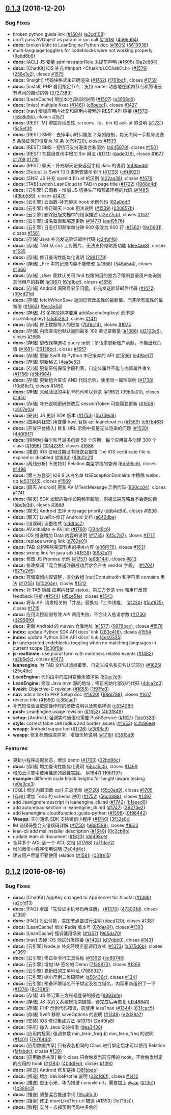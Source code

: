 <a name="0.1.3"></a>
## [0.1.3](https://github.com/leancloud/docs/compare/v0.1.2...v0.1.3) (2016-12-20)


### Bug Fixes

* broken python guide link ([#1604](https://github.com/leancloud/docs/issues/1604)) ([e3cd108](https://github.com/leancloud/docs/commit/e3cd108))
* don't pass AVObject as param in rpc call ([#1618](https://github.com/leancloud/docs/issues/1618)) ([4565d04](https://github.com/leancloud/docs/commit/4565d04))
* **docs:** broken links to LeanEngine Python doc ([#1605](https://github.com/leancloud/docs/issues/1605)) ([5619938](https://github.com/leancloud/docs/commit/5619938))
* multi-language togglers for codeblocks were not working properly ([9abd6b9](https://github.com/leancloud/docs/commit/9abd6b9))
* **docs:** [ACL] JS 变量 administratorRole 未提前声明 ([#1606](https://github.com/leancloud/docs/issues/1606)) ([8a2c884](https://github.com/leancloud/docs/commit/8a2c884))
* **docs:** [ChatKit] iOS 补充 #import <ChatKit/LCChatKit.h> ([#1579](https://github.com/leancloud/docs/issues/1579)) ([258e1e2](https://github.com/leancloud/docs/commit/258e1e2)), closes [#1575](https://github.com/leancloud/docs/issues/1575)
* **docs:** [Insight] 代码块格式未正确渲染 ([#1762](https://github.com/leancloud/docs/issues/1762)) ([f761bdf](https://github.com/leancloud/docs/commit/f761bdf)), closes [#1759](https://github.com/leancloud/docs/issues/1759)
* **docs:** [install] PHP 启用指定节点：支持 router 动态地在国内节点和腾讯云节点间的自动跳转 ([3727369](https://github.com/leancloud/docs/commit/3727369))
* **docs:** [LeanCache] 增加本地调试的说明 ([#1507](https://github.com/leancloud/docs/issues/1507)) ([a3958d6](https://github.com/leancloud/docs/commit/a3958d6))
* **docs:** [misc] multiple fixes ([#1461](https://github.com/leancloud/docs/issues/1461)) ([c8becc1](https://github.com/leancloud/docs/commit/c8becc1)), closes [#1427](https://github.com/leancloud/docs/issues/1427)
* **docs:** [nav] 增加应用内社交和应用内搜索的 REST API 链接 ([#1572](https://github.com/leancloud/docs/issues/1572)) ([c8c8d5b](https://github.com/leancloud/docs/commit/c8c8d5b)), closes [#1571](https://github.com/leancloud/docs/issues/1571)
* **docs:** [REST IM] 增加对话属性 is-room、to、bin 和 ack-at 的说明 ([#1731](https://github.com/leancloud/docs/issues/1731)) ([5c5ef3f](https://github.com/leancloud/docs/commit/5c5ef3f))
* **docs:** [REST] SMS - 去掉半小时只能发 2 条的限制，每天向同一手机号发送 5 条验证类短信变为 10 条 ([d79f720](https://github.com/leancloud/docs/commit/d79f720)), closes [#1533](https://github.com/leancloud/docs/issues/1533)
* **docs:** [REST] SMS - 短信已支持港澳台和国外 ([a645878](https://github.com/leancloud/docs/commit/a645878)), closes [#1501](https://github.com/leancloud/docs/issues/1501)
* **docs:** [REST] 在数组查询中增加 $in 用法 ([#1711](https://github.com/leancloud/docs/issues/1711)) ([dade076](https://github.com/leancloud/docs/commit/dade076)), closes [#1677](https://github.com/leancloud/docs/issues/1677) [#1708](https://github.com/leancloud/docs/issues/1708) [#1710](https://github.com/leancloud/docs/issues/1710)
* **docs:** [REST] 聊天 - 补充聊天记录返回字段 data 的说明 ([e49bed6](https://github.com/leancloud/docs/commit/e49bed6))
* **docs:** [Setup] 为 Swift 10.0 更新安装命令行 ([#1733](https://github.com/leancloud/docs/issues/1733)) ([c6f8021](https://github.com/leancloud/docs/commit/c6f8021))
* **docs:** [SNS] JS 补充 openid 和 uid 的区别 ([e02aa38](https://github.com/leancloud/docs/commit/e02aa38)), closes [#1676](https://github.com/leancloud/docs/issues/1676)
* **docs:** [TAB] switch LeanCloud to TAB in page title ([#1722](https://github.com/leancloud/docs/issues/1722)) ([1068d4d](https://github.com/leancloud/docs/commit/1068d4d))
* **docs:** [云引擎] 云函数 - 增加 JS 切换生产和预备环境的代码 ([#1485](https://github.com/leancloud/docs/issues/1485)) ([49bb589](https://github.com/leancloud/docs/commit/49bb589)), closes [#1470](https://github.com/leancloud/docs/issues/1470)
* **docs:** [云引擎] 云函数-补充聊天 hook 示例代码 ([62a0ddf](https://github.com/leancloud/docs/commit/62a0ddf))
* **docs:** [云引擎] 修订聊天 Hook 用法说明 ([#1539](https://github.com/leancloud/docs/issues/1539)) ([030857b](https://github.com/leancloud/docs/commit/030857b))
* **docs:** [云引擎] 删除旧版文档中的错误描述 ([c3e77cb](https://github.com/leancloud/docs/commit/c3e77cb)), closes [#1531](https://github.com/leancloud/docs/issues/1531)
* **docs:** [云引擎] 域名备案和绑定更新 ([#1477](https://github.com/leancloud/docs/issues/1477)) ([aad9576](https://github.com/leancloud/docs/commit/aad9576))
* **docs:** [云引擎] 日志打印频率每分钟 600 条改为 600 行 ([#1562](https://github.com/leancloud/docs/issues/1562)) ([9a11601](https://github.com/leancloud/docs/commit/9a11601)), closes [#1561](https://github.com/leancloud/docs/issues/1561)
* **docs:** [存储]  Java 补充发送验证邮件代码 ([c24bf4b](https://github.com/leancloud/docs/commit/c24bf4b))
* **docs:** [存储]  TAB 从 cos 上传图片，无法支持缩略图功能 ([dee4ae8](https://github.com/leancloud/docs/commit/dee4ae8)), closes [#1535](https://github.com/leancloud/docs/issues/1535)
* **docs:** [存储]  修订查询性能优化说明 ([2991779](https://github.com/leancloud/docs/commit/2991779))
* **docs:** [存储] _File 中的记录内容不能修改 ([#1666](https://github.com/leancloud/docs/issues/1666)) ([546a5a4](https://github.com/leancloud/docs/commit/546a5a4)), closes [#1660](https://github.com/leancloud/docs/issues/1660)
* **docs:** [存储] _User 表默认关闭 find 权限的目的是为了限制登录用户查询到其他用户的数据 ([#1667](https://github.com/leancloud/docs/issues/1667)) ([61e1bcf](https://github.com/leancloud/docs/commit/61e1bcf)), closes [#1656](https://github.com/leancloud/docs/issues/1656)
* **docs:** [存储] Android 间隔号显示问题，补充发送验证邮件代码 ([#1472](https://github.com/leancloud/docs/issues/1472)) ([90cd21d](https://github.com/leancloud/docs/commit/90cd21d))
* **docs:** [存储] fetchWhenSave 返回已修改属性的最新值，而非所有属性的最新值 ([#1663](https://github.com/leancloud/docs/issues/1663)) ([9ec4e54](https://github.com/leancloud/docs/commit/9ec4e54))
* **docs:** [存储] JS 多字段排序要用 addAscending(key) 而不是 ascending(key) ([abd526c](https://github.com/leancloud/docs/commit/abd526c)), closes [#1411](https://github.com/leancloud/docs/issues/1411)
* **docs:** [存储] 修正数据导入的链接 ([7bf6c14](https://github.com/leancloud/docs/commit/7bf6c14)), closes [#1675](https://github.com/leancloud/docs/issues/1675)
* **docs:** [存储] 内嵌查询也默认返回最多 100 条记录数量 ([#1668](https://github.com/leancloud/docs/issues/1668)) ([d2103a6](https://github.com/leancloud/docs/commit/d2103a6)), closes [#1665](https://github.com/leancloud/docs/issues/1665)
* **docs:** [存储] 更改保存选项 query 示例：多请求更新账户余额，不能出现负值 ([#1681](https://github.com/leancloud/docs/issues/1681)) ([96138bc](https://github.com/leancloud/docs/commit/96138bc)), closes [#1657](https://github.com/leancloud/docs/issues/1657)
* **docs:** [存储] 更新 Swift 和 Python 中已废弃的 API ([#1596](https://github.com/leancloud/docs/issues/1596)) ([e49bef7](https://github.com/leancloud/docs/commit/e49bef7))
* **docs:** [存储] 更新格式 ([4aa5e52](https://github.com/leancloud/docs/commit/4aa5e52))
* **docs:** [存储] 更新系统保留字段列表，自定义属性不能与内置属性重名 ([#1756](https://github.com/leancloud/docs/issues/1756)) ([d5bf684](https://github.com/leancloud/docs/commit/d5bf684))
* **docs:** [存储] 更新组合查询 AND 代码示例，使用同一属性举例 ([#1738](https://github.com/leancloud/docs/issues/1738)) ([10d85c1](https://github.com/leancloud/docs/commit/10d85c1)), closes [#1450](https://github.com/leancloud/docs/issues/1450)
* **docs:** [存储] 未经验证的手机号码也可以登录 ([#1662](https://github.com/leancloud/docs/issues/1662)) ([99b3a00](https://github.com/leancloud/docs/commit/99b3a00)), closes [#1650](https://github.com/leancloud/docs/issues/1650)
* **docs:** [存储] 补充说明密码修改后 sessionToken 可能需要更新 ([#1506](https://github.com/leancloud/docs/issues/1506)) ([c807e0a](https://github.com/leancloud/docs/commit/c807e0a))
* **docs:** [安装] JS 更新 SDK 版本 ([#1753](https://github.com/leancloud/docs/issues/1753)) ([5b739d6](https://github.com/leancloud/docs/commit/5b739d6))
* **docs:** [应用内社交] 用变量 host 替换 api.leancloud.cn ([#1589](https://github.com/leancloud/docs/issues/1589)) ([c87b463](https://github.com/leancloud/docs/commit/c87b463))
* **docs:** [开放平台接入] 修复 URL 示例中变量无法渲染的问题 ([#1530](https://github.com/leancloud/docs/issues/1530)) ([440f9f7](https://github.com/leancloud/docs/commit/440f9f7))
* **docs:** [控制台] 每个账号最多创建 50 个应用，每个应用最多创建 300 个 class ([#1696](https://github.com/leancloud/docs/issues/1696)) ([1014239](https://github.com/leancloud/docs/commit/1014239)), closes [#1686](https://github.com/leancloud/docs/issues/1686)
* **docs:** [推送] iOS 使用过期证书推送会报错 The iOS certificate file is expired or disabled ([#1694](https://github.com/leancloud/docs/issues/1694)) ([88b0c21](https://github.com/leancloud/docs/commit/88b0c21))
* **docs:** [离线分析] 不支持对 Relation 类型字段的查询 ([6d596c8](https://github.com/leancloud/docs/commit/6d596c8)), closes [#1498](https://github.com/leancloud/docs/issues/1498)
* **docs:** [第三方登录] iOS 9 从白名单 NSExceptionDomains 中移除 weibo、qq ([e537016](https://github.com/leancloud/docs/commit/e537016)), closes [#1569](https://github.com/leancloud/docs/issues/1569)
* **docs:** [聊天 Android] 更新 AVIMTextMessage 示例代码 ([860cc04](https://github.com/leancloud/docs/commit/860cc04)), closes [#1741](https://github.com/leancloud/docs/issues/1741)
* **docs:** [聊天]  SDK 发起的操作如果频率超限，则被云端忽略且不会走回调 ([5bc1e3d](https://github.com/leancloud/docs/commit/5bc1e3d)), closes [#1669](https://github.com/leancloud/docs/issues/1669)
* **docs:** [聊天] Android 去掉 message priority ([ddb4d54](https://github.com/leancloud/docs/commit/ddb4d54)), closes [#1536](https://github.com/leancloud/docs/issues/1536)
* **docs:** [聊天] LiveKit-修订 Android 文档 ([a642dbe](https://github.com/leancloud/docs/commit/a642dbe))
* **docs:** [错误码] 调整格式 ([cddfbc7](https://github.com/leancloud/docs/commit/cddfbc7))
* **docs:** AV.initialize => AV.init ([#1760](https://github.com/leancloud/docs/issues/1760)) ([294d6c6](https://github.com/leancloud/docs/commit/294d6c6))
* **docs:** iOS 推送增加 Data 内容的说明 ([#1735](https://github.com/leancloud/docs/issues/1735)) ([6f5c787](https://github.com/leancloud/docs/commit/6f5c787)), closes [#1717](https://github.com/leancloud/docs/issues/1717)
* **docs:** replace wrong link ([d762e01](https://github.com/leancloud/docs/commit/d762e01))
* **docs:** TAB 文档移除美国节点的相关内容 ([e06f478](https://github.com/leancloud/docs/commit/e06f478)), closes [#1631](https://github.com/leancloud/docs/issues/1631)
* **docs:** wrong link for java sdk ([#1538](https://github.com/leancloud/docs/issues/1538)) ([6952a11](https://github.com/leancloud/docs/commit/6952a11))
* **docs:** 修改 JS Promise 示例 ([#1757](https://github.com/leancloud/docs/issues/1757)) ([e68f144](https://github.com/leancloud/docs/commit/e68f144)), closes [#613](https://github.com/leancloud/docs/issues/613)
* **docs:** 修改措词「混合推送注册成功后才会产生 vendor 字段」 ([#1704](https://github.com/leancloud/docs/issues/1704)) ([627e2d5](https://github.com/leancloud/docs/commit/627e2d5))
* **docs:** 存储查询内容调整，区分数组 [not]ContainedIn 和字符串 contains 用法 ([#1755](https://github.com/leancloud/docs/issues/1755)) ([810204e](https://github.com/leancloud/docs/commit/810204e)), closes [#1312](https://github.com/leancloud/docs/issues/1312)
* **docs:** 对 TAB 隐藏 应用内社交 status、第三方登录 sns 和用户反馈 feedback 链接 ([#1544](https://github.com/leancloud/docs/issues/1544)) ([d5ce51e](https://github.com/leancloud/docs/commit/d5ce51e)), closes [#1543](https://github.com/leancloud/docs/issues/1543)
* **docs:** 将与 API 请求相关的「并发」替换为「工作线程」 ([#1730](https://github.com/leancloud/docs/issues/1730)) ([f5bf975](https://github.com/leancloud/docs/commit/f5bf975)), closes [#1715](https://github.com/leancloud/docs/issues/1715)
* **docs:** 应用流控超限导致 API 调用失败，不会计入总请求数 ([#1736](https://github.com/leancloud/docs/issues/1736)) ([d2998f0](https://github.com/leancloud/docs/commit/d2998f0))
* **docs:** 更新 Android 的 maven 仓库地址 ([#1577](https://github.com/leancloud/docs/issues/1577)) ([9979bec](https://github.com/leancloud/docs/commit/9979bec)), closes [#1576](https://github.com/leancloud/docs/issues/1576)
* **index:** update Python SDK API docs' link ([283c416](https://github.com/leancloud/docs/commit/283c416)), closes [#1554](https://github.com/leancloud/docs/issues/1554)
* **index:** update Python SDK API docs' link ([4ec0335](https://github.com/leancloud/docs/commit/4ec0335))
* **js:** unexpected codeblocks toggling when no matching languages in current scope ([1c30f0a](https://github.com/leancloud/docs/commit/1c30f0a))
* **js-realtinme:** use plural form with members related events ([#1482](https://github.com/leancloud/docs/issues/1482)) ([a3b5e1c](https://github.com/leancloud/docs/commit/a3b5e1c)), closes [#1473](https://github.com/leancloud/docs/issues/1473)
* **leanengine:** 为 TAB 文档过滤掉备案、自定义域名和实名认证部分 ([#1625](https://github.com/leancloud/docs/issues/1625)) ([25e4ffc](https://github.com/leancloud/docs/commit/25e4ffc))
* **LeanEngine:** 代码段中的应用变量未被渲染 ([80ac7e9](https://github.com/leancloud/docs/commit/80ac7e9))
* **LeanEngine:** 修改 Java mvn 源的地址；修正初始化部分的代码 ([4dca2d3](https://github.com/leancloud/docs/commit/4dca2d3))
* **livekit:** Objective-C revision ([#1655](https://github.com/leancloud/docs/issues/1655)) ([1f97fc0](https://github.com/leancloud/docs/commit/1f97fc0))
* **nav:** add a link to PHP Setup doc ([#1620](https://github.com/leancloud/docs/issues/1620)) ([109d789](https://github.com/leancloud/docs/commit/109d789)), closes [#1617](https://github.com/leancloud/docs/issues/1617)
* reverse title ([#1590](https://github.com/leancloud/docs/issues/1590)) ([c36dae1](https://github.com/leancloud/docs/commit/c36dae1))
* 补充短信验证敏感操作时的参数说明以及短信样例 ([c83408f](https://github.com/leancloud/docs/commit/c83408f))
* **push:** LeanEngine usage revision ([#1652](https://github.com/leancloud/docs/issues/1652)) ([4b3f849](https://github.com/leancloud/docs/commit/4b3f849))
* **setup:** [Android] 强调实时通信也需要 PushService ([#1621](https://github.com/leancloud/docs/issues/1621)) ([1de0323](https://github.com/leancloud/docs/commit/1de0323))
* **style:** correct table cell radius and border issues ([#1653](https://github.com/leancloud/docs/issues/1653)) ([c2b96ee](https://github.com/leancloud/docs/commit/c2b96ee))
* **weapp:** Android supported ([#1726](https://github.com/leancloud/docs/issues/1726)) ([e3f66a9](https://github.com/leancloud/docs/commit/e3f66a9))
* **weapp:** 修复标题缩进异常，增加优势说明 ([#1716](https://github.com/leancloud/docs/issues/1716)) ([f3515d9](https://github.com/leancloud/docs/commit/f3515d9))


### Features

* 更新小程序适配状态，增加 demo ([#1706](https://github.com/leancloud/docs/issues/1706)) ([02bd96c](https://github.com/leancloud/docs/commit/02bd96c))
* **docs:** [存储] 增加查询性能优化说明 ([6bca5c5](https://github.com/leancloud/docs/commit/6bca5c5)), closes [#1469](https://github.com/leancloud/docs/issues/1469)
*  增加云引擎中使用推送的最佳实践。 ([#1647](https://github.com/leancloud/docs/issues/1647)) ([10b1197](https://github.com/leancloud/docs/commit/10b1197))
* **example:** different code block heights for height-aware testing ([e0e3ce3](https://github.com/leancloud/docs/commit/e0e3ce3))
* [CQL] 增加内置函数 op() 汇总清单 ([#1720](https://github.com/leancloud/docs/issues/1720)) ([55c0ad9](https://github.com/leancloud/docs/commit/55c0ad9)), closes [#1705](https://github.com/leancloud/docs/issues/1705)
* [存储] 增加 Todo 的 schema 说明 ([#1752](https://github.com/leancloud/docs/issues/1752)) ([56c0898](https://github.com/leancloud/docs/commit/56c0898)), closes [#1497](https://github.com/leancloud/docs/issues/1497)
* add .leanignore descript in leanengine_cli.md ([#1742](https://github.com/leancloud/docs/issues/1742)) ([b1aeed0](https://github.com/leancloud/docs/commit/b1aeed0))
* add autoreload section in leanengine_cli.md ([#1747](https://github.com/leancloud/docs/issues/1747)) ([39273e2](https://github.com/leancloud/docs/commit/39273e2))
* add leanengine_cloudfunction_guide-python ([#1598](https://github.com/leancloud/docs/issues/1598)) ([0f96442](https://github.com/leancloud/docs/commit/0f96442))
* **Weapp:** 实时通讯 SDK 支持微信小程序 ([#1746](https://github.com/leancloud/docs/issues/1746)) ([3f32a0c](https://github.com/leancloud/docs/commit/3f32a0c))
* IM 错误码整合入错误码详解 ([#1750](https://github.com/leancloud/docs/issues/1750)) ([988f588](https://github.com/leancloud/docs/commit/988f588)), closes [#1632](https://github.com/leancloud/docs/issues/1632)
* lean-cli add msi installer description ([#1648](https://github.com/leancloud/docs/issues/1648)) ([0c2cb8b](https://github.com/leancloud/docs/commit/0c2cb8b))
* update lean-cli document ([#1633](https://github.com/leancloud/docs/issues/1633)) ([dd498ce](https://github.com/leancloud/docs/commit/dd498ce))
* 合并多个 ACL 到一个 ACL 文档 ([#1768](https://github.com/leancloud/docs/issues/1768)) ([b71dae2](https://github.com/leancloud/docs/commit/b71dae2))
* 增加微信小程序使用说明 ([7a04d4c](https://github.com/leancloud/docs/commit/7a04d4c))
* 建议用户尽量不要使用 relation ([#1581](https://github.com/leancloud/docs/issues/1581)) ([031fe15](https://github.com/leancloud/docs/commit/031fe15))



<a name="0.1.2"></a>
## [0.1.2](https://github.com/leancloud/docs/compare/v0.1.1...v0.1.2) (2016-08-16)


### Bug Fixes

* **docs:** [ChatKit] AppKey changed to AppSecret for XiaoMi ([#1386](https://github.com/leancloud/docs/issues/1386)) ([a2cfd13](https://github.com/leancloud/docs/commit/a2cfd13))
* **docs:** [FAQ] 增加「先验证手机号码再注册」 ([#1370](https://github.com/leancloud/docs/issues/1370)) ([473001d](https://github.com/leancloud/docs/commit/473001d)), closes [#1359](https://github.com/leancloud/docs/issues/1359)
* **docs:** [FAQ] 对公付款，美国节点要进行注明 ([bbcd120](https://github.com/leancloud/docs/commit/bbcd120)), closes [#1387](https://github.com/leancloud/docs/issues/1387)
* **docs:** [LeanCache] 增加 Redis 版本号 ([07daa91](https://github.com/leancloud/docs/commit/07daa91)), closes [#1393](https://github.com/leancloud/docs/issues/1393)
* **docs:** [LeanCache] 强调适用场景 ([#1357](https://github.com/leancloud/docs/issues/1357)) ([965da70](https://github.com/leancloud/docs/commit/965da70))
* **docs:** [nav] 去掉 iOS 测试分发链接 ([#1432](https://github.com/leancloud/docs/issues/1432)) ([d17dbb0](https://github.com/leancloud/docs/commit/d17dbb0)), closes [#1431](https://github.com/leancloud/docs/issues/1431)
* **docs:** [云引擎] Node.js 补充环境变量调用方式 ([#1373](https://github.com/leancloud/docs/issues/1373)) ([a675d6b](https://github.com/leancloud/docs/commit/a675d6b)), closes [#1369](https://github.com/leancloud/docs/issues/1369)
* **docs:** [云引擎] 修正命令行工具名称 ([#1362](https://github.com/leancloud/docs/issues/1362)) ([ce68748](https://github.com/leancloud/docs/commit/ce68748))
* **docs:** [云引擎] 增加 IM 签名的 Demo ([7139873](https://github.com/leancloud/docs/commit/7139873)), closes [#1366](https://github.com/leancloud/docs/issues/1366)
* **docs:** [云引擎] 更新旧的工单地址 ([7889327](https://github.com/leancloud/docs/commit/7889327))
* **docs:** [云引擎] 缩小示例二维码图片 ([a56436c](https://github.com/leancloud/docs/commit/a56436c)), closes [#1341](https://github.com/leancloud/docs/issues/1341)
* **docs:** [云引擎] 预备环境域名不予绑定及独立域名，内容重新组织了一下 ([#1376](https://github.com/leancloud/docs/issues/1376)) ([8c761f5](https://github.com/leancloud/docs/commit/8c761f5))
* **docs:** [存储]  JS 修订第三方账号登录的描述 ([9993efe](https://github.com/leancloud/docs/commit/9993efe))
* **docs:** [存储] JS 取消关系建模指南链接，待完成后再恢复 ([d248841](https://github.com/leancloud/docs/commit/d248841))
* **docs:** [存储] PHP 示例代码错误，应使用 lessThan ([#1344](https://github.com/leancloud/docs/issues/1344)) ([831cac5](https://github.com/leancloud/docs/commit/831cac5))
* **docs:** [存储] Swift 移除 saveOptions 的说明 ([#1348](https://github.com/leancloud/docs/issues/1348)) ([e2d39a7](https://github.com/leancloud/docs/commit/e2d39a7))
* **docs:** [安装] iOS 修订集成方法 ([#1379](https://github.com/leancloud/docs/issues/1379)) ([2e49fa8](https://github.com/leancloud/docs/commit/2e49fa8))
* **docs:** [导航] 加入 Java 安装指南 ([dea3438](https://github.com/leancloud/docs/commit/dea3438))
* **docs:** [应用内搜索] 强调参数 min_term_freq 和 min_term_freq 的说明 ([#1401](https://github.com/leancloud/docs/issues/1401)) ([7e76444](https://github.com/leancloud/docs/commit/7e76444))
* **docs:** [应用数据共享] 只有表名相同的 Class 进行绑定后才可以使用 Relation  ([fafabdc](https://github.com/leancloud/docs/commit/fafabdc)), closes [#1391](https://github.com/leancloud/docs/issues/1391)
* **docs:** [应用数据共享] 每个 class 只会触发当前应用的 hook，不会触发绑定的应用的 hook ([#1394](https://github.com/leancloud/docs/issues/1394)) ([40ddfed](https://github.com/leancloud/docs/commit/40ddfed)), closes [#1390](https://github.com/leancloud/docs/issues/1390)
* **docs:** [推送] Android 修复链接 ([381bbab](https://github.com/leancloud/docs/commit/381bbab))
* **docs:** [推送] 增加 deviceProfile 说明  ([33c1d6f](https://github.com/leancloud/docs/commit/33c1d6f)), closes [#1412](https://github.com/leancloud/docs/issues/1412)
* **docs:** [推送] 更正小米、华为推送 compile url，需要加上 [@aar](https://github.com/aar) ([#1351](https://github.com/leancloud/docs/issues/1351)) ([14386c3](https://github.com/leancloud/docs/commit/14386c3))
* **docs:** [推送] 调整混合推送字词 ([19c40c3](https://github.com/leancloud/docs/commit/19c40c3))
* **docs:** [搜索] 修正 moreLikeThis url 错误 ([#1353](https://github.com/leancloud/docs/issues/1353)) ([1e71da0](https://github.com/leancloud/docs/commit/1e71da0))
* **docs:** [教程] 支付 - 去掉示例代码中多余的 <script> ([35d3c5e](https://github.com/leancloud/docs/commit/35d3c5e))
* **docs:** [短信] 自定义变量的值不允许包含实心括号 ([#1407](https://github.com/leancloud/docs/issues/1407)) ([2fbe2df](https://github.com/leancloud/docs/commit/2fbe2df)), closes [#1378](https://github.com/leancloud/docs/issues/1378)
* **docs:** [错误码] 119 指明「应用选项」的位置 ([#1368](https://github.com/leancloud/docs/issues/1368)) ([4d5e38a](https://github.com/leancloud/docs/commit/4d5e38a)), closes [#1358](https://github.com/leancloud/docs/issues/1358)
* **LeanEngine:** Java 运行环境启动应用部分参数描述有误 ([#1441](https://github.com/leancloud/docs/issues/1441)) ([b86fe7c](https://github.com/leancloud/docs/commit/b86fe7c))
* **style:** wrong heading title color outside docs ([6400f2e](https://github.com/leancloud/docs/commit/6400f2e))
* **tempalte:** wrong nav icon ([7c88f70](https://github.com/leancloud/docs/commit/7c88f70))
* **template:** wrong icon for docs homepage ([228a509](https://github.com/leancloud/docs/commit/228a509))


### Features

* 增加 JS WebRTC 插件文档 ([#1363](https://github.com/leancloud/docs/issues/1363)) ([2ae7c48](https://github.com/leancloud/docs/commit/2ae7c48))
* **js-realtime:** v3.2 changes ([4c26792](https://github.com/leancloud/docs/commit/4c26792))
* **nav:** add link icon ([247dca6](https://github.com/leancloud/docs/commit/247dca6))
* **realtime-js:** 增加对话「查询选项」部分 ([#1413](https://github.com/leancloud/docs/issues/1413)) ([b6072e8](https://github.com/leancloud/docs/commit/b6072e8))
* **style:** better headings for doc content ([202a342](https://github.com/leancloud/docs/commit/202a342))
* **style:** remove  gradient mask, useless ([2eab2d6](https://github.com/leancloud/docs/commit/2eab2d6))
* **template:** better search input appearance ([217a8fc](https://github.com/leancloud/docs/commit/217a8fc))
* **template:** spinning loader for sidebar ([fe271c5](https://github.com/leancloud/docs/commit/fe271c5))



<a name="0.1.1"></a>
## [0.1.1](https://github.com/leancloud/docs/compare/v0.1.0...v0.1.1) (2016-07-08)


### Bug Fixes

* **docs:** [ChatKit] Android 修复 git 错误链接 ([3f12a8e](https://github.com/leancloud/docs/commit/3f12a8e)), closes [#1227](https://github.com/leancloud/docs/issues/1227)
* **docs:** [ChatKit] Android 修改用户体系的描述和字词格式 ([b1e0aca](https://github.com/leancloud/docs/commit/b1e0aca))
* **docs:** [ChatKit] Android 整体修订 ([f5d7f15](https://github.com/leancloud/docs/commit/f5d7f15))
* **docs:** [ChatKit] iOS 格式和字词调整 (#1324) ([e6df956](https://github.com/leancloud/docs/commit/e6df956))
* **docs:** [ChatKit] iOS 调整格式和字词 (#1281) ([ff68017](https://github.com/leancloud/docs/commit/ff68017))
* **docs:** [FAQ] CDN 补充 S3 配置相关的文档链接 ([33ee5ad](https://github.com/leancloud/docs/commit/33ee5ad))
* **docs:** [FAQ] iOS 项目打包后的大小 (#1272) ([6892875](https://github.com/leancloud/docs/commit/6892875))
* **docs:** [FAQ] 更新紧急电话 ([92b9e15](https://github.com/leancloud/docs/commit/92b9e15))
* **docs:** [FAQ] 汇款时务必填写备注 ([5d005bd](https://github.com/leancloud/docs/commit/5d005bd))
* **docs:** [FAQ] 补充 query.count 算一次 API 调用 ([9ea5736](https://github.com/leancloud/docs/commit/9ea5736)), closes [#1173](https://github.com/leancloud/docs/issues/1173)
* **docs:** [JS 存储]  typo ([e4a6f88](https://github.com/leancloud/docs/commit/e4a6f88))
* **docs:** [LeanCache] 与 HashTable 相比较的优势、Redis connection gone from end event 错误 ([61c2608](https://github.com/leancloud/docs/commit/61c2608))
* **docs:** [LeanCache] 将 Demos 添加入 Demo 页面 (#1325) ([4e4893c](https://github.com/leancloud/docs/commit/4e4893c))
* **docs:** [nav] 遗漏链接：数据库设计 Android (#1116) ([65be4b5](https://github.com/leancloud/docs/commit/65be4b5))
* **docs:** [REST API 短信] 补充使用 usersByMobilePhone 注册时 password 参数的用法 ([d3e935b](https://github.com/leancloud/docs/commit/d3e935b)), closes [#1082](https://github.com/leancloud/docs/issues/1082)
* **docs:** [REST 短信] 强调每 30 分钟只能「向同一个手机号码」最多发送 2 条通知类短信   ([7e47c13](https://github.com/leancloud/docs/commit/7e47c13)), closes [#1152](https://github.com/leancloud/docs/issues/1152)
* **docs:** [REST 短信] 验证码短信是半小时 2 条的限制，通知类没有   ([b2a6d09](https://github.com/leancloud/docs/commit/b2a6d09)), closes [#1157](https://github.com/leancloud/docs/issues/1157)
* **docs:** [REST]  修改字词 ([341b121](https://github.com/leancloud/docs/commit/341b121))
* **docs:** [REST] 一些更正和强调 (#1243) ([d66dfa7](https://github.com/leancloud/docs/commit/d66dfa7))
* **docs:** [REST] 补充 /1.1/users/me 获取登录用户信息 ([8d65951](https://github.com/leancloud/docs/commit/8d65951)), closes [#1137](https://github.com/leancloud/docs/issues/1137)
* **docs:** [云函数] ([a03a3d7](https://github.com/leancloud/docs/commit/a03a3d7))
* **docs:** [云函数] 修复链接和格式错误 ([2a0dc79](https://github.com/leancloud/docs/commit/2a0dc79))
* **docs:** [云函数] 修正错字 ([716c5d3](https://github.com/leancloud/docs/commit/716c5d3))
* **docs:** [云函数] 修正错字 (#1138) ([67ebf9b](https://github.com/leancloud/docs/commit/67ebf9b))
* **docs:** [云函数] 增加超时优化的方案 (#1109) ([309198a](https://github.com/leancloud/docs/commit/309198a)), closes [#1107](https://github.com/leancloud/docs/issues/1107)
* **docs:** [云引擎] FAQ 修订云引擎收费说明 ([cfc0c88](https://github.com/leancloud/docs/commit/cfc0c88)), closes [#1150](https://github.com/leancloud/docs/issues/1150)
* **docs:** [云引擎] Python 更新命令行 avoscloud => lean ([663fc1c](https://github.com/leancloud/docs/commit/663fc1c))
* **docs:** [云引擎] 下线老文档 leanengine_guide-node.md，更新链接 (#1270) ([f72ce2f](https://github.com/leancloud/docs/commit/f72ce2f))
* **docs:** [云引擎] 修订模板变量及字词 (#1111) ([5d46366](https://github.com/leancloud/docs/commit/5d46366))
* **docs:** [云引擎] 删除价格细节，指向 pricing 页面 (#1241) ([cc80349](https://github.com/leancloud/docs/commit/cc80349))
* **docs:** [云引擎] 去掉域名绑定时的 A 记录 (#1248) ([2639a7e](https://github.com/leancloud/docs/commit/2639a7e))
* **docs:** [云引擎] 增加 Redis connection gone from end event 错误偶发与频发的方案 ([7bbf5a2](https://github.com/leancloud/docs/commit/7bbf5a2))
* **docs:** [云引擎] 增加 Redis connection gone from end event 错误偶发与频发的方案 ([e1c12c2](https://github.com/leancloud/docs/commit/e1c12c2))
* **docs:** [云引擎] 增加选择实例的规格、数量及查看资源使用量的说明 (#1146) ([c1ec90c](https://github.com/leancloud/docs/commit/c1ec90c))
* **docs:** [云引擎] 更名 cloud_code_faq.md => leanengine_faq.md ([c8b8c99](https://github.com/leancloud/docs/commit/c8b8c99))
* **docs:** [云引擎] 更改文件名 cloud_code_commandline => leanengine_cli ([e19e740](https://github.com/leancloud/docs/commit/e19e740))
* **docs:** [云引擎] 更新云引擎导航和文章链接 ([abf4d8f](https://github.com/leancloud/docs/commit/abf4d8f))
* **docs:** [云引擎] 概览：删除重复汉字 (#1195) ([51041f5](https://github.com/leancloud/docs/commit/51041f5))
* **docs:** [云引擎] 网站托管 PHP 去掉时区部分 (#1309) ([8852e40](https://github.com/leancloud/docs/commit/8852e40))
* **docs:** [云引擎] 网站托管：更新域名备案相关信息 (#1194) ([5c242d4](https://github.com/leancloud/docs/commit/5c242d4))
* **docs:** [云引擎] 补充 RPC 调用云函数方法（iOS 和 Android SDK） ([c89e3bc](https://github.com/leancloud/docs/commit/c89e3bc)), closes [#982](https://github.com/leancloud/docs/issues/982)
* **docs:** [云引擎] 补充 RPC 调用云函数方法（iOS 和 Android SDK） (#1112) ([bb7a6eb](https://github.com/leancloud/docs/commit/bb7a6eb)), closes [#982](https://github.com/leancloud/docs/issues/982)
* **docs:** [云引擎] 运行方案：补充说明增加实例、删除实例、调整实例规格 ([55f6c9d](https://github.com/leancloud/docs/commit/55f6c9d))
* **docs:** [云引擎命令行] typo 端口个 => 端口号 (#1110) ([324ecde](https://github.com/leancloud/docs/commit/324ecde))
* **docs:** [关系] Android 修订错误示例代码 dongGuan => guangDong ([a3fa615](https://github.com/leancloud/docs/commit/a3fa615))
* **docs:** [数据库设计] Android 修复模板代码块名称引用错误 ([ba7cf24](https://github.com/leancloud/docs/commit/ba7cf24))
* **docs:** [数据库设计] 重新修订字词及示例代码错误 ([2e25f90](https://github.com/leancloud/docs/commit/2e25f90)), closes [#1191](https://github.com/leancloud/docs/issues/1191) [#1192](https://github.com/leancloud/docs/issues/1192)
* **docs:** [分析] JS 修正失效的图片链接 ([bf2ae2f](https://github.com/leancloud/docs/commit/bf2ae2f))
* **docs:** [分析] Unity 修正失效的图片链接 ([b9b4f53](https://github.com/leancloud/docs/commit/b9b4f53))
* **docs:** [存储 iOS] 示例代码错误 setObject:forKey: 颠倒了 ([f5ee368](https://github.com/leancloud/docs/commit/f5ee368))
* **docs:** [存储] _User 表中 username、email、mobilePhoneNumber 在各自列中的值要唯一 ([a0ff504](https://github.com/leancloud/docs/commit/a0ff504)), closes [#1125](https://github.com/leancloud/docs/issues/1125)
* **docs:** [存储] Android 修复示例代码：AVSaveOption 与 avObject 没有绑定 ([0d9424e](https://github.com/leancloud/docs/commit/0d9424e)), closes [#1170](https://github.com/leancloud/docs/issues/1170)
* **docs:** [存储] Android 同步指定属性的示例代码错误 content => priority ([5250915](https://github.com/leancloud/docs/commit/5250915))
* **docs:** [存储] Android 短信服务注册验证的链接失效 ([20b8abb](https://github.com/leancloud/docs/commit/20b8abb))
* **docs:** [存储] iOS 为链接增加 ID 符合 HTML5 标准 (#1310) ([5e1ce48](https://github.com/leancloud/docs/commit/5e1ce48)), closes [#1292](https://github.com/leancloud/docs/issues/1292)
* **docs:** [存储] iOS 同步指定属性的示例代码错误 content => priority ([9e46191](https://github.com/leancloud/docs/commit/9e46191))
* **docs:** [存储] iOS: Boolean 查询方法、[聊天] 强调重连机制、REST API 域名  (#1209) ([9ce57d4](https://github.com/leancloud/docs/commit/9ce57d4))
* **docs:** [存储] JS - 代码使用了全角分号 ([163879a](https://github.com/leancloud/docs/commit/163879a))
* **docs:** [存储] JS 修改示例代码，替换不被支持的 mimeType ([4b75612](https://github.com/leancloud/docs/commit/4b75612)), closes [#1167](https://github.com/leancloud/docs/issues/1167)
* **docs:** [存储] JS 移除 ES7 和 TypeScript 代码块 (#1274) ([4dee3c8](https://github.com/leancloud/docs/commit/4dee3c8))
* **docs:** [存储] PHP 文档上线 (#1282) ([2acaaab](https://github.com/leancloud/docs/commit/2acaaab))
* **docs:** [存储] Python 修订格式和变量 (#1229) ([c0058af](https://github.com/leancloud/docs/commit/c0058af))
* **docs:** [存储] 修复「不包含」正则表达式 (#1275) ([7d054ee](https://github.com/leancloud/docs/commit/7d054ee))
* **docs:** [存储] 删除「更新对象」中保存对象的部分 ([e96a430](https://github.com/leancloud/docs/commit/e96a430))
* **docs:** [安全] AppKey 不是密码而是验证序号 ([c3cd8a6](https://github.com/leancloud/docs/commit/c3cd8a6)), closes [#1621](https://github.com/leancloud/docs/issues/1621)
* **docs:** [安装 Android] 第三方登录，补充新浪微博 SDK 的集成方式 ([e2794b3](https://github.com/leancloud/docs/commit/e2794b3)), closes [#1133](https://github.com/leancloud/docs/issues/1133)
* **docs:** [安装] iOS - Fix wrong deployment target for iOS SDK (#1240) ([d5545c7](https://github.com/leancloud/docs/commit/d5545c7)), closes [(#1240](https://github.com/(/issues/1240)
* **docs:** [安装] iOS 修正失效链接：手动安装 ([0854a6c](https://github.com/leancloud/docs/commit/0854a6c))
* **docs:** [安装] iOS 修正导入语句错误 ([b11d92e](https://github.com/leancloud/docs/commit/b11d92e))
* **docs:** [安装] iOS 强调动态库尚不能通过 CocoaPods 集成 ([68c9b08](https://github.com/leancloud/docs/commit/68c9b08)), closes [#1154](https://github.com/leancloud/docs/issues/1154)
* **docs:** [安装] JS 修正 npm install 包名称 avoscloud > leancloud-storage ([0a79d4b](https://github.com/leancloud/docs/commit/0a79d4b))
* **docs:** [安装] PHP 增加参数说明 ([07400a9](https://github.com/leancloud/docs/commit/07400a9))
* **docs:** [导航] 增加 BeeCloud 支付教程 ([f3542c6](https://github.com/leancloud/docs/commit/f3542c6))
* **docs:** [常见问题] 更新数据导入导出链接 ([e3e5a09](https://github.com/leancloud/docs/commit/e3e5a09)), closes [#1086](https://github.com/leancloud/docs/issues/1086)
* **docs:** [应用内搜索] 修改错字 ([4f96aec](https://github.com/leancloud/docs/commit/4f96aec))
* **docs:** [控制台] 数据导入不触发云引擎 hook 函数 ([d7b03c0](https://github.com/leancloud/docs/commit/d7b03c0)), closes [#1083](https://github.com/leancloud/docs/issues/1083)
* **docs:** [推送] Android 混合推 - 送字词格式调整 (#1333) ([a7ecdd0](https://github.com/leancloud/docs/commit/a7ecdd0))
* **docs:** [推送] iOS FAQ: 补充离线消息重复推送了两次 (#1177) ([95aa80c](https://github.com/leancloud/docs/commit/95aa80c)), closes [#1175](https://github.com/leancloud/docs/issues/1175)
* **docs:** [推送] iOS 推送证书，发布新版下线老版 ([e9b28cd](https://github.com/leancloud/docs/commit/e9b28cd))
* **docs:** [推送] iOS 推送证书：更新文字格式和图片链接 (#1120) ([4431250](https://github.com/leancloud/docs/commit/4431250))
* **docs:** [推送] iOS 证书 - 增加上传证书失败的描述 ([9fea6af](https://github.com/leancloud/docs/commit/9fea6af))
* **docs:** [推送] iOS: AVOSCloudIM => AVOSCloud (#1129) ([803d0ef](https://github.com/leancloud/docs/commit/803d0ef))
* **docs:** [推送] 将 _Installation 置于斜引号内 ([b562377](https://github.com/leancloud/docs/commit/b562377))
* **docs:** [教程] BeeCloud 支付全文修订 ([36cf25d](https://github.com/leancloud/docs/commit/36cf25d))
* **docs:** [数据与安全] 更新相关链接 ([c4ac2c8](https://github.com/leancloud/docs/commit/c4ac2c8))
* **docs:** [数据安全] 更新 ACL 模板图片 (#1323) ([b1798bd](https://github.com/leancloud/docs/commit/b1798bd))
* **docs:** [短信] 修订字词和样式 ([c3989c6](https://github.com/leancloud/docs/commit/c3989c6))
* **docs:** [短信] 删除价格明文 ([1b1e677](https://github.com/leancloud/docs/commit/1b1e677))
* **docs:** [短信] 增加购买短信说明 ([d02501e](https://github.com/leancloud/docs/commit/d02501e)), closes [#1050](https://github.com/leancloud/docs/issues/1050)
* **docs:** [短信] 安全码改为验证码 (#1287) ([0eebcf0](https://github.com/leancloud/docs/commit/0eebcf0))
* **docs:** [短信] 替换短信模板名称 Notice_Template > Notice_Welcome ([e76e044](https://github.com/leancloud/docs/commit/e76e044))
* **docs:** [短信] 短信签名最多 11 个字符而非 10 个；内容超过 70 个字按多条收费 ([7ba1497](https://github.com/leancloud/docs/commit/7ba1497))
* **docs:** [短信] 短信签名最多 11 个字符而非 10 个；内容超过 70 个字按多条收费 (#1130) ([05e4d39](https://github.com/leancloud/docs/commit/05e4d39))
* **docs:** [短信] 签名不允许纯英文或纯数字   ([2fa2f56](https://github.com/leancloud/docs/commit/2fa2f56)), closes [#1189](https://github.com/leancloud/docs/issues/1189)
* **docs:** [短信] 补充：通知类的短信每 30 分钟最多发送两条 ([4e6b33d](https://github.com/leancloud/docs/commit/4e6b33d)), closes [#1097](https://github.com/leancloud/docs/issues/1097)
* **docs:** [离线分析] 删除示例代码中的多余括号 (err)) ([dec2c99](https://github.com/leancloud/docs/commit/dec2c99))
* **docs:** [离线分析] 每次导出结果不能超出十万条 (#1266) ([63734da](https://github.com/leancloud/docs/commit/63734da)), closes [#1247](https://github.com/leancloud/docs/issues/1247)
* **docs:** [离线分析] 说明 _Conversation 和 _User 表中不支持查询的字段 ([45ba124](https://github.com/leancloud/docs/commit/45ba124)), closes [#1055](https://github.com/leancloud/docs/issues/1055)
* comment 域名变更 ([461147f](https://github.com/leancloud/docs/commit/461147f))
* comment 插件忽略 demo.html 文件 (#1271) ([e1e7180](https://github.com/leancloud/docs/commit/e1e7180))
* **js-realtime:** add error handler to demo of v2 (#1210) ([8ddbfe8](https://github.com/leancloud/docs/commit/8ddbfe8))
* hash not activated correctly ([5982bcc](https://github.com/leancloud/docs/commit/5982bcc))
* **docs:** [聊天] Android 修正模板变量 attributes 设置错误   ([2a05d16](https://github.com/leancloud/docs/commit/2a05d16))
* **docs:** [聊天] iOS: Use contain all members constraint to query conversation (#1160) ([1e93e90](https://github.com/leancloud/docs/commit/1e93e90))
* **docs:** [聊天] 全面替换「开放聊天室」为「聊天室」 (#1208) ([dbaff34](https://github.com/leancloud/docs/commit/dbaff34))
* **docs:** [聊天] 增加聊天室建议人数上限的说明 ([bf1b7b2](https://github.com/leancloud/docs/commit/bf1b7b2))
* **docs:** [聊天] 对话的过期规则适用于所有类型的对话 ([e8585ea](https://github.com/leancloud/docs/commit/e8585ea))
* **docs:** [聊天] 对话的过期规则适用于所有类型的对话 ([d6e9105](https://github.com/leancloud/docs/commit/d6e9105))
* **docs:** [聊天] 总览加入 ChatKit 链接 ([af2871d](https://github.com/leancloud/docs/commit/af2871d))
* **docs:** [聊天] 概览：修复 _conversationStarted 的参数返回的标题级别 ([f23c51d](https://github.com/leancloud/docs/commit/f23c51d))
* **docs:** [聊天] 概览：强调 REST API 创建对话不支持 unique 参数  ([64938a9](https://github.com/leancloud/docs/commit/64938a9)), closes [#1180](https://github.com/leancloud/docs/issues/1180)
* **docs:** [聊天] 添加云引擎 API Hook 和 REST API 链接 (#1212) ([6877758](https://github.com/leancloud/docs/commit/6877758))
* **docs:** [聊天] 补充-在线收到的消息就是已读状态，不需要再次标记为已读 ([e734de4](https://github.com/leancloud/docs/commit/e734de4)), closes [#1015](https://github.com/leancloud/docs/issues/1015)
* **docs:** [聊天] 补充-在线收到的消息就是已读状态，不需要再次标记为已读 (#1126) ([bea19fa](https://github.com/leancloud/docs/commit/bea19fa)), closes [#1015](https://github.com/leancloud/docs/issues/1015)
* **docs:** [聊天] 补充不活跃的对话会被云端删除 ([b8fe8fe](https://github.com/leancloud/docs/commit/b8fe8fe)), closes [#1037](https://github.com/leancloud/docs/issues/1037)
* **docs:** [聊天] 补充不活跃的对话会被云端删除 ([1001d11](https://github.com/leancloud/docs/commit/1001d11)), closes [#1037](https://github.com/leancloud/docs/issues/1037)
* **docs:** Fix typo (#1331) ([da6baae](https://github.com/leancloud/docs/commit/da6baae)), closes [(#1331](https://github.com/(/issues/1331)
* **docs:** 修改错字、格式和模板 (#1311) ([ba245b2](https://github.com/leancloud/docs/commit/ba245b2)), closes [#1300](https://github.com/leancloud/docs/issues/1300) [#1297](https://github.com/leancloud/docs/issues/1297) [#1295](https://github.com/leancloud/docs/issues/1295) [#1303](https://github.com/leancloud/docs/issues/1303)
* **docs:** 修改错字和病句 ([a949127](https://github.com/leancloud/docs/commit/a949127))
* **docs:** 更新美国区CDN的问题 (#1328) ([8791a07](https://github.com/leancloud/docs/commit/8791a07))
* **docs:** 替换 JS 存储文件链接 (#1220) ([0c67e32](https://github.com/leancloud/docs/commit/0c67e32))
* **download:** missing checkbox appearance ([c580d54](https://github.com/leancloud/docs/commit/c580d54))
* **download:** wrong normal button style ([9a8221f](https://github.com/leancloud/docs/commit/9a8221f))
* **js-guide:** use ES5 syntax in samples ([2b750bc](https://github.com/leancloud/docs/commit/2b750bc))
* **js-realtime:** add default memebrs limit for conversation query sample (#1161) ([a25ffe1](https://github.com/leancloud/docs/commit/a25ffe1))
* **js-realtime:** new Realtime (#1147) ([1379318](https://github.com/leancloud/docs/commit/1379318))
* **js-realtime:** remove unexpected double braces causing angular parse error (#1140) ([4fe8697](https://github.com/leancloud/docs/commit/4fe8697))
* **js-realtime:** review issues ([f152594](https://github.com/leancloud/docs/commit/f152594))
* **js-realtime:** 将「离线消息推送」重命名为「离线消息通知」 (#1213) ([30289c2](https://github.com/leancloud/docs/commit/30289c2))
* python guide typo ([0dcdb96](https://github.com/leancloud/docs/commit/0dcdb96))
* **markdown:** avoid ES6 feature ([d1a98e7](https://github.com/leancloud/docs/commit/d1a98e7))
* **style:**  fix the border issue with code language toggles (#1263) ([062c86a](https://github.com/leancloud/docs/commit/062c86a)), closes [(#1263](https://github.com/(/issues/1263)
* **style:** wrong external link indicator ([6ccb055](https://github.com/leancloud/docs/commit/6ccb055))
* **style:** wrong icon position ([401f97d](https://github.com/leancloud/docs/commit/401f97d))
* **style:** wrong margin space for Popovers ([528e0d3](https://github.com/leancloud/docs/commit/528e0d3))
* **theme:** avoid vertial middle align for tables ([61d67ce](https://github.com/leancloud/docs/commit/61d67ce))
* **theme:** missing deps ([117c3c9](https://github.com/leancloud/docs/commit/117c3c9))
* **theme:** revamped styles for tables of all sorts ([e8e0713](https://github.com/leancloud/docs/commit/e8e0713))

### Features

* **style:** refine rules to better match in-page links ([3b1c4ca](https://github.com/leancloud/docs/commit/3b1c4ca))
* avoid page nudging when switching code blocks ([8e419fa](https://github.com/leancloud/docs/commit/8e419fa))
* detect GitHub URLs ([0da1b57](https://github.com/leancloud/docs/commit/0da1b57))
* try pullapprove.com ([92c704d](https://github.com/leancloud/docs/commit/92c704d))
* **style:** add border style for image ([9b5a8f6](https://github.com/leancloud/docs/commit/9b5a8f6))
* update copywriting ([6ddf848](https://github.com/leancloud/docs/commit/6ddf848))
* 可以评论的文档片段（p 和 pre) 增加 id 属性，方便控制台通过锚点跳转 ([c67579a](https://github.com/leancloud/docs/commit/c67579a))
* 将各文档的标题放入 <title> (#1182) ([30e4c3a](https://github.com/leancloud/docs/commit/30e4c3a)), closes [#1175](https://github.com/leancloud/docs/issues/1175)
* **docs:** [教程] 增加第三方教程：BeeCloud 网络支付 Python 实现 ([93bce38](https://github.com/leancloud/docs/commit/93bce38))
* **docs:** [教程] 增加表情云教程和 Demo (#1280) ([a6b551d](https://github.com/leancloud/docs/commit/a6b551d))
* **grunt:** drop console logs on production builds ([8d5a1d9](https://github.com/leancloud/docs/commit/8d5a1d9))
* **js-realtime:** add document for v3 ([26c9179](https://github.com/leancloud/docs/commit/26c9179))
* **markdown:** add CSS for togglers support ([0626e95](https://github.com/leancloud/docs/commit/0626e95))
* **pullapprove.com:** add new reviewer ([9a227d8](https://github.com/leancloud/docs/commit/9a227d8))
* **python:** add threading safety section (#1319) ([03be172](https://github.com/leancloud/docs/commit/03be172))
* **theme:** update external links appearance ([6ba906f](https://github.com/leancloud/docs/commit/6ba906f))



<a name="0.1.0"></a>
# [0.1.0](https://github.com/leancloud/docs/compare/v0.0.5...v0.1.0) (2016-03-31)


### Bug Fixes

* **chore:** 为搜索框增加「搜索错误代码」提示 placeholder ([25a117b](https://github.com/leancloud/docs/commit/25a117b))
* **chore:** 为搜索框增加「搜索错误代码」提示 placeholder ([ea10558](https://github.com/leancloud/docs/commit/ea10558))
* **chore:** 更新文档格式 ([56587f1](https://github.com/leancloud/docs/commit/56587f1))
* **chore:** 隐藏 JS FAQ 文档链接（空文档） ([a1e724f](https://github.com/leancloud/docs/commit/a1e724f))
* **circleci:** built-in node version is too low ([5bfd552](https://github.com/leancloud/docs/commit/5bfd552))
* **docs:** [iOS Setup] 更新使用美国节点的代码 ([6d20df6](https://github.com/leancloud/docs/commit/6d20df6))
* **docs:** [iOS 存储] 修改 SaveOption.query 描述 ([9d9c88e](https://github.com/leancloud/docs/commit/9d9c88e))
* **docs:** [iOS 存储] 修改 SaveOption.query 的示例代码 ([468ec9a](https://github.com/leancloud/docs/commit/468ec9a))
* **docs:** [iOS 聊天] typo vedio > video ([8c10a1b](https://github.com/leancloud/docs/commit/8c10a1b))
* **docs:** [JS] 增加 resetPasswordBySmsCode 的说明 ([4076365](https://github.com/leancloud/docs/commit/4076365)), closes [#869](https://github.com/leancloud/docs/issues/869)
* **docs:** [云引擎] 体验模式/生产模式 => 免费版/专业版 ([690f46c](https://github.com/leancloud/docs/commit/690f46c))
* **docs:** [云引擎] 恢复旧导航菜单 ([93411ee](https://github.com/leancloud/docs/commit/93411ee))
* **docs:** [云引擎] 拆分后的修订 v1 ([ba58495](https://github.com/leancloud/docs/commit/ba58495))
* **docs:** [云引擎] 补充 Hook 函数描述 ([659c0af](https://github.com/leancloud/docs/commit/659c0af))
* **docs:** [云引擎] 补充修订 1 ([13f29a3](https://github.com/leancloud/docs/commit/13f29a3))
* **docs:** [存储 iOS] 修改 saveOption#query 的示例代码 ([6306de7](https://github.com/leancloud/docs/commit/6306de7))
* **docs:** [存储 iOS] 修订内容 v1 ([e8e786b](https://github.com/leancloud/docs/commit/e8e786b))
* **docs:** [存储 JS] typo 再 => 在 ([61bcc0b](https://github.com/leancloud/docs/commit/61bcc0b))
* **docs:** [快速入门 PHP] 补充解决 RuntimeException CURL connection 错误的方法 ([89586b7](https://github.com/leancloud/docs/commit/89586b7))
* **docs:** [控制台] Class 名称不允许以下划线开头 ([f17683d](https://github.com/leancloud/docs/commit/f17683d))
* **docs:** [聊天 REST API] 去掉示例中多余的引号 ([9ebd5dd](https://github.com/leancloud/docs/commit/9ebd5dd))
* **docs:** [聊天概览] 修订操作限制描述：建立/关闭连接 => 登录/退出服务 ([ec7f34e](https://github.com/leancloud/docs/commit/ec7f34e))
* **docs:** [聊天概览] 增加描述，强调用户登录签名消息中的两个冒号 ([b813c00](https://github.com/leancloud/docs/commit/b813c00))
* **docs:** Android 初始化 <service> 应放在 <application> 下 ([848dc37](https://github.com/leancloud/docs/commit/848dc37))
* **docs:** Android 推送增加 Push 打开统计说明（PUSH_INTENT_KEY） ([d8387ec](https://github.com/leancloud/docs/commit/d8387ec)), closes [#956](https://github.com/leancloud/docs/issues/956)
* **docs:** fix a broken link to INVALID TOKEN article ([f0ed05e](https://github.com/leancloud/docs/commit/f0ed05e)), closes [#859](https://github.com/leancloud/docs/issues/859)
* **docs:** fixed typos ([9a1f1fd](https://github.com/leancloud/docs/commit/9a1f1fd))
* **docs:** iOS 安装指南补充：创建桥接头文件 ([e456da1](https://github.com/leancloud/docs/commit/e456da1))
* **docs:** iOS 聊天补充发送回执设置 AVIMMessageSendOptionRequestReceipt ([27e93df](https://github.com/leancloud/docs/commit/27e93df)), closes [#963](https://github.com/leancloud/docs/issues/963)
* **docs:** JS 快速指南-增加节点切换代码 ([a5edab5](https://github.com/leancloud/docs/commit/a5edab5)), closes [#971](https://github.com/leancloud/docs/issues/971)
* **docs:** LeanEngine「测试环境」统一改为「预备环境」 ([be79be4](https://github.com/leancloud/docs/commit/be79be4)), closes [#877](https://github.com/leancloud/docs/issues/877)
* **docs:** made notes more noticeable ([c56a6e8](https://github.com/leancloud/docs/commit/c56a6e8))
* **docs:** Python 增加 destroy_all() 方法 ([4faa1af](https://github.com/leancloud/docs/commit/4faa1af)), closes [#967](https://github.com/leancloud/docs/issues/967)
* **docs:** Python 增加 destroy_all() 方法 ([352d422](https://github.com/leancloud/docs/commit/352d422)), closes [#967](https://github.com/leancloud/docs/issues/967)
* **docs:** update reference links ([0834f9e](https://github.com/leancloud/docs/commit/0834f9e))
* **docs:** 使用新的工单系统链接 ([5718db3](https://github.com/leancloud/docs/commit/5718db3))
* **docs:** 修复 AV.Query 初始化的语法 ([8382656](https://github.com/leancloud/docs/commit/8382656))
* **docs:** 修复 JS 短信-使用模板 的示例代码错误 ([9433cf4](https://github.com/leancloud/docs/commit/9433cf4)), closes [#984](https://github.com/leancloud/docs/issues/984)
* **docs:** 修得 typo 和变量名 ([b012a42](https://github.com/leancloud/docs/commit/b012a42))
* **docs:** 修改列默认值的显示 ([25ef58c](https://github.com/leancloud/docs/commit/25ef58c))
* **docs:** 修正 Push 概览的日期时间格式错误 ([32f180e](https://github.com/leancloud/docs/commit/32f180e))
* **docs:** 修正云引擎版本号 ([d74c730](https://github.com/leancloud/docs/commit/d74c730))
* **docs:** 修订 FAQ 中对默认流控上限的说明 ([3154285](https://github.com/leancloud/docs/commit/3154285)), closes [#924](https://github.com/leancloud/docs/issues/924)
* **docs:** 修订 iOS 原子创建会话 option 说明 ([d049e71](https://github.com/leancloud/docs/commit/d049e71)), closes [#887](https://github.com/leancloud/docs/issues/887)
* **docs:** 修订 REST API 中 X-LC-Sign 的说明 ([ae69e36](https://github.com/leancloud/docs/commit/ae69e36))
* **docs:** 修订云引擎切换至体验模式的方法 ([637b681](https://github.com/leancloud/docs/commit/637b681))
* **docs:** 修订多处错字和措词 ([c1db617](https://github.com/leancloud/docs/commit/c1db617))
* **docs:** 修订推送自定义属性的说明 ([ab0f2fb](https://github.com/leancloud/docs/commit/ab0f2fb))
* **docs:** 删除 iOS 本地缓存查询的重复语句 ([d7de8f4](https://github.com/leancloud/docs/commit/d7de8f4))
* **docs:** 删除使用 Activity 来初始化 Android SDK 的方法 ([324a5ed](https://github.com/leancloud/docs/commit/324a5ed))
* **docs:** 去掉安装文档中切换节点的多余描述 ([cb98217](https://github.com/leancloud/docs/commit/cb98217))
* **docs:** 去掉重复部分 ([4d24f25](https://github.com/leancloud/docs/commit/4d24f25))
* **docs:** 变量引用错误 ([766a876](https://github.com/leancloud/docs/commit/766a876))
* **docs:** 命令行工具不支持美国节点 ([017ff3d](https://github.com/leancloud/docs/commit/017ff3d)), closes [#876](https://github.com/leancloud/docs/issues/876)
* **docs:** 在 .NET 文档中隐藏未读消息内容 ([ecafecf](https://github.com/leancloud/docs/commit/ecafecf))
* **docs:** 增加 node --harmony 参数说明，支持在云引擎 Node 环境中使用 ES6 新语法 ([929030e](https://github.com/leancloud/docs/commit/929030e)), closes [#851](https://github.com/leancloud/docs/issues/851)
* **docs:** 增加「云引擎运行模式」文档 ([6411eb0](https://github.com/leancloud/docs/commit/6411eb0))
* **docs:** 增加云引擎强制休眠的引用链接 ([97f9cd9](https://github.com/leancloud/docs/commit/97f9cd9))
* **docs:** 增加云引擎本机运行时输入 master key 时 Terminal 无显示的说明 ([e07a6aa](https://github.com/leancloud/docs/commit/e07a6aa))
* **docs:** 增加使用开发证书推送的设备数量限制的提示 ([a8238d6](https://github.com/leancloud/docs/commit/a8238d6)), closes [#836](https://github.com/leancloud/docs/issues/836) [#828](https://github.com/leancloud/docs/issues/828)
* **docs:** 增加美国节点 API 域名及相关说明 ([97fc767](https://github.com/leancloud/docs/commit/97fc767))
* **docs:** 强调 master key 的使用条件 ([0567c69](https://github.com/leancloud/docs/commit/0567c69))
* **docs:** 更新 Android IM 创建对话选项 isUnique 的说明 ([6c644e8](https://github.com/leancloud/docs/commit/6c644e8))
* **docs:** 更新 Android IM 创建对话选项 isUnique 的说明 ([4fe5d06](https://github.com/leancloud/docs/commit/4fe5d06))
* **docs:** 更新 master key ([2374122](https://github.com/leancloud/docs/commit/2374122))
* **docs:** 更新 Redis AOF 参考链接 ([aa2b213](https://github.com/leancloud/docs/commit/aa2b213))
* **docs:** 更新命令行安装过程的说明 ([49a3809](https://github.com/leancloud/docs/commit/49a3809))
* **docs:** 更新应用选项和安全中心的选项，与控制台一致 ([f66a721](https://github.com/leancloud/docs/commit/f66a721)), closes [#902](https://github.com/leancloud/docs/issues/902) [#903](https://github.com/leancloud/docs/issues/903) [#904](https://github.com/leancloud/docs/issues/904) [#905](https://github.com/leancloud/docs/issues/905) [#906](https://github.com/leancloud/docs/issues/906) [#907](https://github.com/leancloud/docs/issues/907) [#908](https://github.com/leancloud/docs/issues/908) [#909](https://github.com/leancloud/docs/issues/909) [#910](https://github.com/leancloud/docs/issues/910) [#911](https://github.com/leancloud/docs/issues/911)
* **docs:** 更新应用选项和安全中心的选项，与控制台一致 ([9262ce7](https://github.com/leancloud/docs/commit/9262ce7)), closes [#902](https://github.com/leancloud/docs/issues/902) [#903](https://github.com/leancloud/docs/issues/903) [#904](https://github.com/leancloud/docs/issues/904) [#905](https://github.com/leancloud/docs/issues/905) [#906](https://github.com/leancloud/docs/issues/906) [#907](https://github.com/leancloud/docs/issues/907) [#908](https://github.com/leancloud/docs/issues/908) [#909](https://github.com/leancloud/docs/issues/909) [#910](https://github.com/leancloud/docs/issues/910) [#911](https://github.com/leancloud/docs/issues/911)
* **docs:** 纠正：短信模板中的 URL 中可以使用变量，但整个 URL 不可以是变量 ([4237fe6](https://github.com/leancloud/docs/commit/4237fe6))
* **docs:** 继续更新有关应用选项的部分 ([bbcd808](https://github.com/leancloud/docs/commit/bbcd808))
* **docs:** 补充 Android 文件列表代码的注释 ([cbfd566](https://github.com/leancloud/docs/commit/cbfd566))
* **docs:** 补充 Android 聊天 - isTransient 和 isUnique 同时为 true 时，isUnique 不会生效 ([426b410](https://github.com/leancloud/docs/commit/426b410))
* **docs:** 补充为 Hook 函数定义错误码的说明 ([7bbdb3c](https://github.com/leancloud/docs/commit/7bbdb3c)), closes [#838](https://github.com/leancloud/docs/issues/838)
* **docs:** 重新开放 Android 和 iOS 聊天 (v1) 文档 ([e7bdd4d](https://github.com/leancloud/docs/commit/e7bdd4d))
* **dosc:** [Android IM] 将 client.getConversationQuery() 替换为 client.getQuery() ([06441ff](https://github.com/leancloud/docs/commit/06441ff))
* **faq:** 更新流控上限说明 ([dac26f9](https://github.com/leancloud/docs/commit/dac26f9)), closes [#925](https://github.com/leancloud/docs/issues/925)
* **IM-iOS:** 修正示例代码错误 succeeded > !error ([54c6678](https://github.com/leancloud/docs/commit/54c6678))
* **IM-iOS:** 增加示例-忽略本地消息缓存 ([dca0eb9](https://github.com/leancloud/docs/commit/dca0eb9))
* **IM-iOS:** 显示聊天记录缓存的说明 ([a05bbf0](https://github.com/leancloud/docs/commit/a05bbf0))
* **js:** #615. ([7cdce63](https://github.com/leancloud/docs/commit/7cdce63))
* **leanengine:** 更新定时器数量由 3 到 5 ([ee8ced9](https://github.com/leancloud/docs/commit/ee8ced9)), closes [#931](https://github.com/leancloud/docs/issues/931)
* **LeanEngine:** 增加定时器错误信息和原因 ([55dfef2](https://github.com/leancloud/docs/commit/55dfef2)), closes [#901](https://github.com/leancloud/docs/issues/901)
* **LeanEngine:** 增加定时器错误信息和原因 ([f8e36b8](https://github.com/leancloud/docs/commit/f8e36b8)), closes [#901](https://github.com/leancloud/docs/issues/901)
* **LeanEngine:** 补充 Cron 表达式的用法说明 ([5509d4a](https://github.com/leancloud/docs/commit/5509d4a))
* **LeanEngine:** 补充 Cron 表达式的用法说明 ([43b69d2](https://github.com/leancloud/docs/commit/43b69d2))
* **readme:** 补充 nunjucks 比较操作符 != ([23d5003](https://github.com/leancloud/docs/commit/23d5003))
*  修复 UTC 时间戳格式 MMMMZ > MMMZ ([dd0e43f](https://github.com/leancloud/docs/commit/dd0e43f))
* prefer homebrew instead of macport in command line install guide ([e82af33](https://github.com/leancloud/docs/commit/e82af33))
* **setup:** 更新安装指南模板中的描述 ([16c2d74](https://github.com/leancloud/docs/commit/16c2d74))
* **style:** 更新表格样式 ([4f943d9](https://github.com/leancloud/docs/commit/4f943d9))

### Features

* 1. 添加 OAuth 回调服务器开发指南 2.添加云引擎示例项目索引页 ([032ba67](https://github.com/leancloud/docs/commit/032ba67))
* add python before update hook docs ([fc81413](https://github.com/leancloud/docs/commit/fc81413))
* ** style:** 增加 dl/dt/dd, samp 样式 ([469ae10](https://github.com/leancloud/docs/commit/469ae10))
* **LeanEngine:** 增加 `LEANCLOUD_REGION` 环境变量的说明；环境变量前缀修改 ([e34401c](https://github.com/leancloud/docs/commit/e34401c))
* **style:** 增加自定义下划线样式，与加粗交替使用 ([36cf713](https://github.com/leancloud/docs/commit/36cf713))
* **template:** try GitHub avatar proxy by`experiments.sparanoid.com` for better performance ([106e372](https://github.com/leancloud/docs/commit/106e372))



<a name="0.0.5"></a>
## [0.0.5](https://github.com/leancloud/docs/compare/v0.0.4...v0.0.5) (2015-12-18)


### Bug Fixes

* **demo:** app title refines ([865d4a0](https://github.com/leancloud/docs/commit/865d4a0))
* **docs:** add format description for date field ([fc16ab0](https://github.com/leancloud/docs/commit/fc16ab0)), closes [#762](https://github.com/leancloud/docs/issues/762)
* **docs:** fix a broken link ([e1e1d1f](https://github.com/leancloud/docs/commit/e1e1d1f))
* **docs:** fix some cosmetics problems ([aff9dfa](https://github.com/leancloud/docs/commit/aff9dfa))
* **docs:** fix the broken link to LeanChat Cloud Code Demo ([b3d9603](https://github.com/leancloud/docs/commit/b3d9603))
* **docs:** iOS 崩溃报告加入 Debug Information Format 设置 ([3bb0cbd](https://github.com/leancloud/docs/commit/3bb0cbd))
* **docs:** LeanCache 更新字词和样式名称 ([adb4f72](https://github.com/leancloud/docs/commit/adb4f72))
* **docs:** refresh images for LeanCache and some Bootstrap styles ([f278ba0](https://github.com/leancloud/docs/commit/f278ba0))
* **docs:** remove html comment markups that couldn't be rendered correctly ([512cf43](https://github.com/leancloud/docs/commit/512cf43)), closes [#774](https://github.com/leancloud/docs/issues/774)
* **docs:** update wordings of data secuirty ([7b5f58d](https://github.com/leancloud/docs/commit/7b5f58d))
* **docs:** 从 Python 文档中移除「在线定义函数」 ([de16a05](https://github.com/leancloud/docs/commit/de16a05))
* **docs:** 修复云引擎 cookie-session 中间件的失效链接 ([d197eed](https://github.com/leancloud/docs/commit/d197eed)), closes [#786](https://github.com/leancloud/docs/issues/786)
* **docs:** 修改在 AndroidManifest.xml 增加声明定义的说明 ([cf77d41](https://github.com/leancloud/docs/commit/cf77d41))
* **docs:** 修正参数类型 ([14cd295](https://github.com/leancloud/docs/commit/14cd295))
* **docs:** 增加 LeanCache 收费细则和注意事项 ([0475ad6](https://github.com/leancloud/docs/commit/0475ad6))
* **docs:** 增加如何判断控制台「分析」报告使用的是实时数据还是历史数据 ([6fe3958](https://github.com/leancloud/docs/commit/6fe3958)), closes [#814](https://github.com/leancloud/docs/issues/814)
* **docs:** 增加模板常用函数 if,macro, include，补充目录结构说明 ([814ce1c](https://github.com/leancloud/docs/commit/814ce1c))
* **docs:** 增加聊天 hook「_messageReceived」说明 ([2a0b6d6](https://github.com/leancloud/docs/commit/2a0b6d6))
* **docs:** 更新 LeanCache 架构图片内容 ([2262a26](https://github.com/leancloud/docs/commit/2262a26))
* **docs:** 补充 Android 统计/应用权限配置的示例代码 ([8708406](https://github.com/leancloud/docs/commit/8708406))
* **docs:** 补充 nunjunks 的 comment 语法 ([bca0302](https://github.com/leancloud/docs/commit/bca0302))
* **docs:** 补充推送频道 channel 名称的限制 ([ab5eda1](https://github.com/leancloud/docs/commit/ab5eda1)), closes [#796](https://github.com/leancloud/docs/issues/796)
* **docs:** 补充短信模板的系统预留变量的说明 ([b46de86](https://github.com/leancloud/docs/commit/b46de86)), closes [#711](https://github.com/leancloud/docs/issues/711)
* **docs:** 隐藏 iOS 客户端聊天记录缓存一节 ([bfa5040](https://github.com/leancloud/docs/commit/bfa5040))
* **postman:** weird nesting ([0ee405a](https://github.com/leancloud/docs/commit/0ee405a))
* **template:** avoid dropdown menu overlay, fixes https://github.com/leancloud/docs/issues/768  ([4d625e1](https://github.com/leancloud/docs/commit/4d625e1))

### Features

* larger headings! ([9733b1a](https://github.com/leancloud/docs/commit/9733b1a))
* **homepage:** we have search feature! ([b61848e](https://github.com/leancloud/docs/commit/b61848e))
* **template:** more heading fix ([51e7516](https://github.com/leancloud/docs/commit/51e7516))



<a name="0.0.4"></a>
## [0.0.4](https://github.com/leancloud/docs/compare/v0.0.3...v0.0.4) (2015-11-27)


### Features

* **postman:** update layout and screenshot ([70b4030](https://github.com/leancloud/docs/commit/70b4030))



<a name="0.0.3"></a>
## [0.0.3](https://github.com/leancloud/docs/compare/v0.0.2...v0.0.3) (2015-11-27)


### Bug Fixes

* **docs:** fix getTimestamp() param by a user's comment ([c4028be](https://github.com/leancloud/docs/commit/c4028be))
* fetch more contributers via `per_page` parameter ([7445e4d](https://github.com/leancloud/docs/commit/7445e4d))
* **docs:** add a missing variable for book title ([56caa50](https://github.com/leancloud/docs/commit/56caa50))
* **docs:** add code example for processing unread message ([1362b51](https://github.com/leancloud/docs/commit/1362b51))
* **docs:** add example code of modifying conversation's attrs for iOS ([8895f90](https://github.com/leancloud/docs/commit/8895f90)), closes [#752](https://github.com/leancloud/docs/issues/752)
* **docs:** add missing var in example code ([1d9252e](https://github.com/leancloud/docs/commit/1d9252e))
* **docs:** add more supported data type: float, double, bigdecimal ([e3521d1](https://github.com/leancloud/docs/commit/e3521d1))
* **docs:** add param --save and remove -g ([757362e](https://github.com/leancloud/docs/commit/757362e))
* **docs:** add url-encoded command for params ([5eb0f84](https://github.com/leancloud/docs/commit/5eb0f84))
* **docs:** apply updates by reviewer's comments ([a934288](https://github.com/leancloud/docs/commit/a934288))
* **docs:** correct comments in Android example code ([ea73693](https://github.com/leancloud/docs/commit/ea73693))
* **docs:** correct the usage of voice message ([ea396c6](https://github.com/leancloud/docs/commit/ea396c6)), closes [#738](https://github.com/leancloud/docs/issues/738)
* **docs:** fix broken links ([c9dbc14](https://github.com/leancloud/docs/commit/c9dbc14))
* **docs:** fix typos by users' comments ([fa12528](https://github.com/leancloud/docs/commit/fa12528))
* **docs:** rearrange content by users' comment ([b21d08a](https://github.com/leancloud/docs/commit/b21d08a))
* **docs:** update links for PHP SDK ([98dd0cd](https://github.com/leancloud/docs/commit/98dd0cd))
* **docs:** update payment info ([38db894](https://github.com/leancloud/docs/commit/38db894))
* **docs:** update SMS usage ([efc33aa](https://github.com/leancloud/docs/commit/efc33aa))
* **docs:** 修正格式 ([848a15c](https://github.com/leancloud/docs/commit/848a15c))

### Features

* add Bootstrap tooltip support for contributors ([3881064](https://github.com/leancloud/docs/commit/3881064))
* add play buttons for code blocks. ([7458e89](https://github.com/leancloud/docs/commit/7458e89))
* basic contributor list support ([0521a23](https://github.com/leancloud/docs/commit/0521a23))
* only create wrap element if has contributors ([6bdb4fd](https://github.com/leancloud/docs/commit/6bdb4fd))
* **homepage:** update icons for hero buttons ([a060d45](https://github.com/leancloud/docs/commit/a060d45))
* **homepage:** update list responsive for small screens ([5b0eb43](https://github.com/leancloud/docs/commit/5b0eb43))



<a name="0.0.2"></a>
## [0.0.2](https://github.com/leancloud/docs/compare/v0.0.1...v0.0.2) (2015-10-30)


### Bug Fixes

* **package:** missing comma ([fc649fb](https://github.com/leancloud/docs/commit/fc649fb))

### Features

* **docs:** add git commit guidelines [ci skip] ([b3a2ac7](https://github.com/leancloud/docs/commit/b3a2ac7))
* **docs:** add Gitter support ([e01bbb6](https://github.com/leancloud/docs/commit/e01bbb6))
* **docs:** add Issue Stats badges ([3944880](https://github.com/leancloud/docs/commit/3944880))
* **docs:** update readme [ci skip] ([be44ac5](https://github.com/leancloud/docs/commit/be44ac5))
* **package:** disable greenkeeper email notification ([ec66c4a](https://github.com/leancloud/docs/commit/ec66c4a))
* **template:** add ability to view commit histroy, ref https://github.com/leancloud/docs/issues ([0c4b955](https://github.com/leancloud/docs/commit/0c4b955))



<a name="0.0.1"></a>
## 0.0.1 (2015-10-15)


### Bug Fixes

* add index back ([a4d6cd0](https://github.com/leancloud/docs/commit/a4d6cd0))
* avoid uppercase URL ([f3f5b18](https://github.com/leancloud/docs/commit/f3f5b18))
* better URL anchors handling ([f4248bf](https://github.com/leancloud/docs/commit/f4248bf))
* bold text ([292891f](https://github.com/leancloud/docs/commit/292891f))
* **docs:** add missing title, fixes https://github.com/leancloud/docs/commit/61bec74f2e7374 ([9629b7e](https://github.com/leancloud/docs/commit/9629b7e))
* **docs:** empty heading ([52ebe98](https://github.com/leancloud/docs/commit/52ebe98))
* **docs:** tab -> space ([d1f22f9](https://github.com/leancloud/docs/commit/d1f22f9))
* **docs:** wrong container nesting ([28ff212](https://github.com/leancloud/docs/commit/28ff212))
* **download:** wrong markup [ci skip] ([95dab15](https://github.com/leancloud/docs/commit/95dab15))
* **grunt:** avoid comments task for localbuild (alternative) ([9774371](https://github.com/leancloud/docs/commit/9774371))
* **grunt:** missing connect.static ([4aed697](https://github.com/leancloud/docs/commit/4aed697))
* **grunt:** missing default task ([62e1fb6](https://github.com/leancloud/docs/commit/62e1fb6))
* **grunt:** wrong Less serve task ([d3cac2b](https://github.com/leancloud/docs/commit/d3cac2b))
* **script:** scrollTop not defined ([211dbbb](https://github.com/leancloud/docs/commit/211dbbb))
* **script:** wrong GitHub URLs ([0be4f67](https://github.com/leancloud/docs/commit/0be4f67))
* **style:** gravatar appearance not defined ([6e203fb](https://github.com/leancloud/docs/commit/6e203fb))
* **style:** missing disabled/checked custom form state ([88df7ec](https://github.com/leancloud/docs/commit/88df7ec))
* **style:** missing search icon ([6afa6cb](https://github.com/leancloud/docs/commit/6afa6cb))
* **style:** missing type define for Ubuntu ([4ea6d12](https://github.com/leancloud/docs/commit/4ea6d12))
* **style:** several style bugs ([cd32b03](https://github.com/leancloud/docs/commit/cd32b03))
* **style:** wrong affix sidebar behavior ([a96e70f](https://github.com/leancloud/docs/commit/a96e70f))
* **styles:** code not break by wrods ([c91972a](https://github.com/leancloud/docs/commit/c91972a))
* **styles:** little octocat in wrong height ([9fee5af](https://github.com/leancloud/docs/commit/9fee5af))
* **styles:** use PingFang SC, fixes https://github.com/leancloud/docs/issues/537 ([214fc87](https://github.com/leancloud/docs/commit/214fc87))
* **styles:** wrong box-shadow for search box ([f1b432f](https://github.com/leancloud/docs/commit/f1b432f))
* **tempate:** container margin hotfix ([173b46c](https://github.com/leancloud/docs/commit/173b46c))
* **template:** `minimal-ui`? it's 2015 ([ac3b699](https://github.com/leancloud/docs/commit/ac3b699))
* **travis:** first try: fix `Fatal error: watch ENOSPC` error ([2a976e9](https://github.com/leancloud/docs/commit/2a976e9))
* getAttribute error ([ae90e40](https://github.com/leancloud/docs/commit/ae90e40))
* **travis:** wrong test task ([ca8b759](https://github.com/leancloud/docs/commit/ca8b759))
* scrollTo error when no active list item ([c091fc8](https://github.com/leancloud/docs/commit/c091fc8))
* sidebar affix shadow not updated if pages load with anchors ([d751bc2](https://github.com/leancloud/docs/commit/d751bc2))
* typo ([dd00eb8](https://github.com/leancloud/docs/commit/dd00eb8))
* typos in js_realtime.md ([39320b1](https://github.com/leancloud/docs/commit/39320b1))
* wrong copybtn appearance ([533336b](https://github.com/leancloud/docs/commit/533336b))
* wrong hover state for homepage callout buttons ([ea46dcf](https://github.com/leancloud/docs/commit/ea46dcf))
* wrong SPDX license ([b6fc9a1](https://github.com/leancloud/docs/commit/b6fc9a1))
* y u still avoscloud-docs? ([ad981cd](https://github.com/leancloud/docs/commit/ad981cd))

### Features

* /ticket\.avosapps\.com/ticket\.leancloud\.cn/ fixes https://github.com/leancloud ([9c764c3](https://github.com/leancloud/docs/commit/9c764c3))
* add ability to expand all items in sidebar ([3f77acb](https://github.com/leancloud/docs/commit/3f77acb))
* add scroll history state support ([deee84b](https://github.com/leancloud/docs/commit/deee84b))
* disable `pangu.page_spacing();` ([58588d0](https://github.com/leancloud/docs/commit/58588d0))
* enable Travis ([757409d](https://github.com/leancloud/docs/commit/757409d))
* exsternal links to GitHub ([78cb785](https://github.com/leancloud/docs/commit/78cb785))
* inline comments minor tweak ([d68d32e](https://github.com/leancloud/docs/commit/d68d32e))
* minor tweaks ([2f7c357](https://github.com/leancloud/docs/commit/2f7c357))
* try 'Lantinghei SC', fixes  fixes #406 ([4904f75](https://github.com/leancloud/docs/commit/4904f75)), closes [#406](https://github.com/leancloud/docs/issues/406)
* tweak sidebar appearance ([ccaec72](https://github.com/leancloud/docs/commit/ccaec72))
* update code blcoks ([88a5865](https://github.com/leancloud/docs/commit/88a5865))
* update code blocks ([7dbda63](https://github.com/leancloud/docs/commit/7dbda63))
* update code blocks ([d670c60](https://github.com/leancloud/docs/commit/d670c60))
* update code blocks ([07a3a33](https://github.com/leancloud/docs/commit/07a3a33))
* update code blocks ([50cdd56](https://github.com/leancloud/docs/commit/50cdd56))
* update code blocks ([a3c3354](https://github.com/leancloud/docs/commit/a3c3354))
* update code blocks ([42277a3](https://github.com/leancloud/docs/commit/42277a3))
* update code blocks ([1d96990](https://github.com/leancloud/docs/commit/1d96990))
* update code blocks ([d9fce94](https://github.com/leancloud/docs/commit/d9fce94))
* update code blocks ([3fad08c](https://github.com/leancloud/docs/commit/3fad08c))
* update code blocks ([2db8b21](https://github.com/leancloud/docs/commit/2db8b21))
* update code blocks ([cd7dbd1](https://github.com/leancloud/docs/commit/cd7dbd1))
* update code blocks ([459f33a](https://github.com/leancloud/docs/commit/459f33a))
* update code blocks ([57b22a3](https://github.com/leancloud/docs/commit/57b22a3))
* update code blocks ([b695a49](https://github.com/leancloud/docs/commit/b695a49))
* update code blocks ([06647c0](https://github.com/leancloud/docs/commit/06647c0))
* update code blocks ([21e8328](https://github.com/leancloud/docs/commit/21e8328))
* update code blocks ([3924340](https://github.com/leancloud/docs/commit/3924340))
* update code blocks ([877023e](https://github.com/leancloud/docs/commit/877023e))
* update code blocks ([d61e5e5](https://github.com/leancloud/docs/commit/d61e5e5))
* update code blocks ([575ca26](https://github.com/leancloud/docs/commit/575ca26))
* **footer:** sync template from avfr ([2edbfd4](https://github.com/leancloud/docs/commit/2edbfd4))
* update icon name ([8591e35](https://github.com/leancloud/docs/commit/8591e35))
* **docs:** add CONTRIBUTING.md ([161873a](https://github.com/leancloud/docs/commit/161873a))
* **docs:** add quicks start guide ([66a24d3](https://github.com/leancloud/docs/commit/66a24d3))
* **docs:** sidebar list padding tweak ([2fd0e5d](https://github.com/leancloud/docs/commit/2fd0e5d))
* **download:** update appearance ([e206ef1](https://github.com/leancloud/docs/commit/e206ef1))
* **footer:** update links ([fd9116c](https://github.com/leancloud/docs/commit/fd9116c))
* **grunt:** better release workflow ([455a5cb](https://github.com/leancloud/docs/commit/455a5cb))
* **grunt:** cleanup ([b9f4baa](https://github.com/leancloud/docs/commit/b9f4baa))
* **grunt:** use `grunt-postcss` ([354c926](https://github.com/leancloud/docs/commit/354c926))
* **navbar:** hide dashboard link for non-logged in users ([8f95bdc](https://github.com/leancloud/docs/commit/8f95bdc))
* **style:** blockquote padding fix ([18a90e9](https://github.com/leancloud/docs/commit/18a90e9))
* **style:** cleanup ([878f087](https://github.com/leancloud/docs/commit/878f087))
* **style:** inline comment visual tweak ([a8a750d](https://github.com/leancloud/docs/commit/a8a750d))
* **style:** larger line-height for doc content ([d9f1cb3](https://github.com/leancloud/docs/commit/d9f1cb3))
* **style:** move fonts into `custom` dir ([a0e4694](https://github.com/leancloud/docs/commit/a0e4694))
* **style:** try new font stack ([8e1931d](https://github.com/leancloud/docs/commit/8e1931d))
* **styles:** bolder font weight base ([e1e8d5b](https://github.com/leancloud/docs/commit/e1e8d5b))
* **styles:** sync from upstream ([eeca110](https://github.com/leancloud/docs/commit/eeca110))
* update inline comment position ([c145091](https://github.com/leancloud/docs/commit/c145091))
* update invoice section in FAQ ([6566ab4](https://github.com/leancloud/docs/commit/6566ab4))
* update sidebar scroll behavior ([5b0faee](https://github.com/leancloud/docs/commit/5b0faee))
* **template:** always show expand btn ([40db39a](https://github.com/leancloud/docs/commit/40db39a))
* **template:** toggle expand text ([63a9ffd](https://github.com/leancloud/docs/commit/63a9ffd))


### BREAKING CHANGES

* Please recheck the docs copywriting, thanks.




